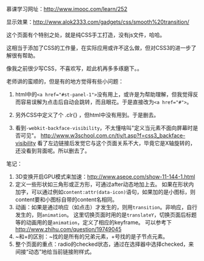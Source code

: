 慕课学习网址：http://www.imooc.com/learn/252

显示效果：http://www.alok2333.com/gadgets/css/smooth%20transition/

这个页面有个特别之处，就是纯CSS手工打造，没有js文件，哈哈。

这相当于添加了CSS的工作量，在实际应用或许不这么做，但对CSS3的进一步了解很有帮助。

像我之前很少写CSS，不喜欢写，趁此机再多多琢磨下。。

老师讲的蛮顺的，但是有的地方觉得有些小问题：

1. html中的`<a href="#st-panel-1">`没有用上，或许是为帮助理解，但我觉得反而容易误解为点击后自动会跳转，而且眼花。于是直接改为`<a href="#">`。

2. 另外CSS中定义了个 .clr{} ，但html中没有用到。于是删去。

3. 看到`-webkit-backface-visibility`，不太懂啥叫"定义当元素不面向屏幕时是否可见"。
http://www.w3school.com.cn/tiy/t.asp?f=css3_backface-visibility
看了左边链接后发觉它与这个页面关系不大，毕竟它是X轴旋转的，还没看到背面呢。所以删去了。


笔记：

1. 3D变换开启GPU模式来加速：http://www.aseoe.com/show-11-144-1.html
2. 定义一些形状如三角形或正方形，可通过after动态地加上去。
如果在形状内加字，可以通过例如`content:attr(data-icon)`语句，如果加的是小图标，则content要和小图标自带的content名相同。
3. 动画：如果是通过响应（如点击）才发生的，则用`transition`。非响应，自行发生的，则`animation`。
这里切换页面时用的是`translateY`，切换页面后标题等的动画用的是`animation`，定义了相应的keyframe。
可以参考下 http://www.zhihu.com/question/19749045
4. ~和+的区别：~找的是所有的兄弟元素，+号找的是子节点元素。
5. 整个页面的重点：radio的checked状态，通过在选择器中选择checked，来间接“动态”地给当前链接附样式。


